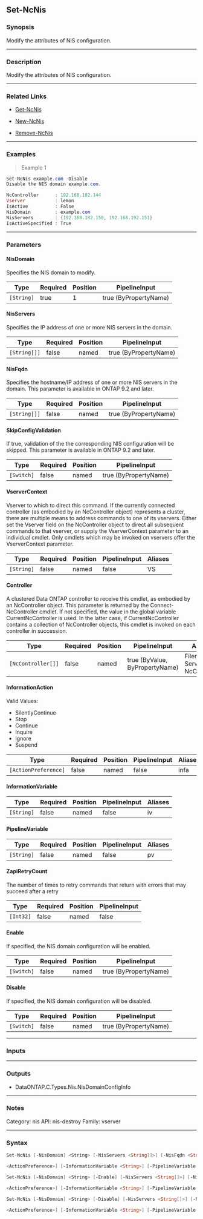 Set-NcNis
---------

### Synopsis
Modify the attributes of NIS configuration.

---

### Description

Modify the attributes of NIS configuration.

---

### Related Links
* [Get-NcNis](Get-NcNis)

* [New-NcNis](New-NcNis)

* [Remove-NcNis](Remove-NcNis)

---

### Examples
> Example 1

```PowerShell
Set-NcNis example.com -Disable
Disable the NIS domain example.com.

NcController      : 192.168.182.144
Vserver           : lemon
IsActive          : False
NisDomain         : example.com
NisServers        : {192.168.182.150, 192.168.192.151}
IsActiveSpecified : True

```

---

### Parameters
#### **NisDomain**
Specifies the NIS domain to modify.

|Type      |Required|Position|PipelineInput        |
|----------|--------|--------|---------------------|
|`[String]`|true    |1       |true (ByPropertyName)|

#### **NisServers**
Specifies the IP address of one or more NIS servers in the domain.

|Type        |Required|Position|PipelineInput        |
|------------|--------|--------|---------------------|
|`[String[]]`|false   |named   |true (ByPropertyName)|

#### **NisFqdn**
Specifies the hostname/IP address of one or more NIS servers in the domain.
This parameter is available in ONTAP 9.2 and later.

|Type        |Required|Position|PipelineInput        |
|------------|--------|--------|---------------------|
|`[String[]]`|false   |named   |true (ByPropertyName)|

#### **SkipConfigValidation**
If true, validation of the the corresponding NIS configuration will be skipped.
This parameter is available in ONTAP 9.2 and later.

|Type      |Required|Position|PipelineInput        |
|----------|--------|--------|---------------------|
|`[Switch]`|false   |named   |true (ByPropertyName)|

#### **VserverContext**
Vserver to which to direct this command.  If the currently connected controller (as embodied by an NcController object) represents a cluster, there are multiple means to address commands to one of its vservers.  Either set the Vserver field on the NcController object to direct all subsequent commands to that vserver, or supply the VserverContext parameter to an individual cmdlet.  Only cmdlets which may be invoked on vservers offer the VserverContext parameter.

|Type      |Required|Position|PipelineInput|Aliases|
|----------|--------|--------|-------------|-------|
|`[String]`|false   |named   |false        |VS     |

#### **Controller**
A clustered Data ONTAP controller to receive this cmdlet, as embodied by an NcController object.  This parameter is returned by the Connect-NcController cmdlet.  If not specified, the value in the global variable CurrentNcController is used.  In the latter case, if CurrentNcController contains a collection of NcController objects, this cmdlet is invoked on each controller in succession.

|Type              |Required|Position|PipelineInput                 |Aliases                          |
|------------------|--------|--------|------------------------------|---------------------------------|
|`[NcController[]]`|false   |named   |true (ByValue, ByPropertyName)|Filer<br/>Server<br/>NcController|

#### **InformationAction**

Valid Values:

* SilentlyContinue
* Stop
* Continue
* Inquire
* Ignore
* Suspend

|Type                |Required|Position|PipelineInput|Aliases|
|--------------------|--------|--------|-------------|-------|
|`[ActionPreference]`|false   |named   |false        |infa   |

#### **InformationVariable**

|Type      |Required|Position|PipelineInput|Aliases|
|----------|--------|--------|-------------|-------|
|`[String]`|false   |named   |false        |iv     |

#### **PipelineVariable**

|Type      |Required|Position|PipelineInput|Aliases|
|----------|--------|--------|-------------|-------|
|`[String]`|false   |named   |false        |pv     |

#### **ZapiRetryCount**
The number of times to retry commands that return with errors that may succeed after a retry

|Type     |Required|Position|PipelineInput|
|---------|--------|--------|-------------|
|`[Int32]`|false   |named   |false        |

#### **Enable**
If specified, the NIS domain configuration will be enabled.

|Type      |Required|Position|PipelineInput        |
|----------|--------|--------|---------------------|
|`[Switch]`|false   |named   |true (ByPropertyName)|

#### **Disable**
If specified, the NIS domain configuration will be disabled.

|Type      |Required|Position|PipelineInput        |
|----------|--------|--------|---------------------|
|`[Switch]`|false   |named   |true (ByPropertyName)|

---

### Inputs

---

### Outputs
* DataONTAP.C.Types.Nis.NisDomainConfigInfo

---

### Notes
Category: nis
API: nis-destroy
Family: vserver

---

### Syntax
```PowerShell
Set-NcNis [-NisDomain] <String> [-NisServers <String[]>] [-NisFqdn <String[]>] [-SkipConfigValidation] [-VserverContext <String>] [-Controller <NcController[]>] [-InformationAction 
```
```PowerShell
<ActionPreference>] [-InformationVariable <String>] [-PipelineVariable <String>] [-ZapiRetryCount <Int32>] [<CommonParameters>]
```
```PowerShell
Set-NcNis [-NisDomain] <String> [-Enable] [-NisServers <String[]>] [-NisFqdn <String[]>] [-SkipConfigValidation] [-VserverContext <String>] [-Controller <NcController[]>] [-InformationAction 
```
```PowerShell
<ActionPreference>] [-InformationVariable <String>] [-PipelineVariable <String>] [-ZapiRetryCount <Int32>] [<CommonParameters>]
```
```PowerShell
Set-NcNis [-NisDomain] <String> [-Disable] [-NisServers <String[]>] [-NisFqdn <String[]>] [-SkipConfigValidation] [-VserverContext <String>] [-Controller <NcController[]>] [-InformationAction 
```
```PowerShell
<ActionPreference>] [-InformationVariable <String>] [-PipelineVariable <String>] [-ZapiRetryCount <Int32>] [<CommonParameters>]
```
